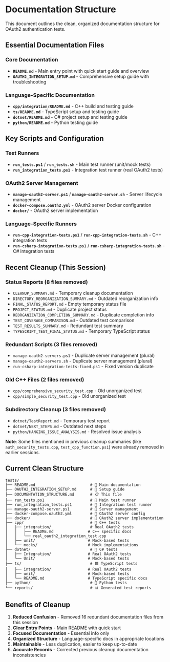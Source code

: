# Documentation Structure

This document outlines the clean, organized documentation structure for OAuth2 authentication tests.

## Essential Documentation Files

### Core Documentation
- **`README.md`** - Main entry point with quick start guide and overview
- **`OAUTH2_INTEGRATION_SETUP.md`** - Comprehensive setup guide with troubleshooting

### Language-Specific Documentation  
- **`cpp/integration/README.md`** - C++ build and testing guide
- **`ts/README.md`** - TypeScript setup and testing guide
- **`dotnet/README.md`** - C# project setup and testing guide
- **`python/README.md`** - Python testing guide

## Key Scripts and Configuration

### Test Runners
- **`run_tests.ps1`** / **`run_tests.sh`** - Main test runner (unit/mock tests)
- **`run_integration_tests.ps1`** - Integration test runner (real OAuth2 tests)

### OAuth2 Server Management
- **`manage-oauth2-server.ps1`** / **`manage-oauth2-server.sh`** - Server lifecycle management
- **`docker-compose.oauth2.yml`** - OAuth2 server Docker configuration
- **`docker/`** - OAuth2 server implementation

### Language-Specific Runners
- **`run-cpp-integration-tests.ps1`** / **`run-cpp-integration-tests.sh`** - C++ integration tests
- **`run-csharp-integration-tests.ps1`** / **`run-csharp-integration-tests.sh`** - C# integration tests

## Recent Cleanup (This Session)

### Status Reports (8 files removed)
- `CLEANUP_SUMMARY.md` - Temporary cleanup documentation
- `DIRECTORY_REORGANIZATION_SUMMARY.md` - Outdated reorganization info  
- `FINAL_STATUS_REPORT.md` - Empty temporary status file
- `PROJECT_STATUS.md` - Duplicate project status
- `REORGANIZATION_COMPLETION_SUMMARY.md` - Duplicate completion info
- `TEST_COVERAGE_COMPARISON.md` - Outdated test comparison
- `TEST_RESULTS_SUMMARY.md` - Redundant test summary
- `TYPESCRIPT_TEST_FINAL_STATUS.md` - Temporary TypeScript status

### Redundant Scripts (3 files removed)
- `manage-oauth2-servers.ps1` - Duplicate server management (plural)
- `manage-oauth2-servers.sh` - Duplicate server management (plural)
- `run-csharp-integration-tests-fixed.ps1` - Fixed version duplicate

### Old C++ Files (2 files removed)
- `cpp/comprehensive_security_test.cpp` - Old unorganized test
- `cpp/simple_security_test.cpp` - Old unorganized test

### Subdirectory Cleanup (3 files removed)
- `dotnet/TestReport.md` - Temporary test report
- `dotnet/NEXT_STEPS.md` - Outdated next steps  
- `python/HANGING_ISSUE_ANALYSIS.md` - Resolved issue analysis

**Note**: Some files mentioned in previous cleanup summaries (like `auth_security_tests.cpp`, `test_cpp_function.ps1`) were already removed in earlier sessions.

## Current Clean Structure

```
tests/
├── README.md                        # 📖 Main documentation
├── OAUTH2_INTEGRATION_SETUP.md      # 🔧 Setup guide  
├── DOCUMENTATION_STRUCTURE.md       # 📋 This file
├── run_tests.ps1                    # 🧪 Main test runner
├── run_integration_tests.ps1        # 🔗 Integration test runner
├── manage-oauth2-server.ps1         # 🐳 Server management
├── docker-compose.oauth2.yml        # 🐳 OAuth2 server config
├── docker/                          # 🐳 OAuth2 server implementation
├── cpp/                             # 🔧 C++ tests
│   ├── integration/                 # Real OAuth2 tests
│   │   ├── README.md               # C++ specific docs
│   │   └── real_oauth2_integration_test.cpp
│   ├── unit/                       # Mock-based tests
│   └── mocks/                      # Mock implementations
├── dotnet/                          # 🔷 C# tests
│   ├── Integration/                # Real OAuth2 tests
│   └── Unit/                       # Mock-based tests
├── ts/                              # 🟦 TypeScript tests
│   ├── integration/                # Real OAuth2 tests
│   ├── unit/                       # Mock-based tests
│   └── README.md                   # TypeScript specific docs
├── python/                          # 🐍 Python tests
└── reports/                         # 📊 Generated test reports
```

## Benefits of Cleanup

1. **Reduced Confusion** - Removed 16 redundant documentation files from this session
2. **Clear Entry Points** - Main README with quick start
3. **Focused Documentation** - Essential info only
4. **Organized Structure** - Language-specific docs in appropriate locations
5. **Maintainable** - Less duplication, easier to keep up-to-date
6. **Accurate Records** - Corrected previous cleanup documentation inconsistencies
